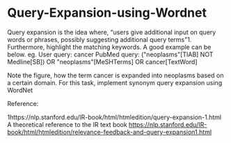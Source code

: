 # Query-Expansion-using-Wordnet
Query expansion is the idea where, “users give additional input on query words or phrases,
possibly suggesting additional query terms"1. Furthermore,
highlight the matching keywords. A good example can be below.
eg.
User query: cancer
PubMed query: ("neoplasms"[TIAB] NOT Medline[SB]) OR "neoplasms"[MeSHTerms] OR cancer[TextWord]

Note the figure, how the term cancer is expanded into neoplasms based on a certain
domain. For this task, implement synonym query expansion using WordNet

Reference:

1https://nlp.stanford.edu/IR-book/html/htmledition/query-expansion-1.html
A theoretical reference to the IR text book
https://nlp.stanford.edu/IR-book/html/htmledition/relevance-feedback-and-query-expansion1.html
